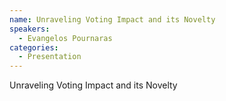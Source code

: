 ```yaml
--- 
name: Unraveling Voting Impact and its Novelty
speakers: 
  - Evangelos Pournaras
categories:
  - Presentation
---
```


Unraveling Voting Impact and its Novelty